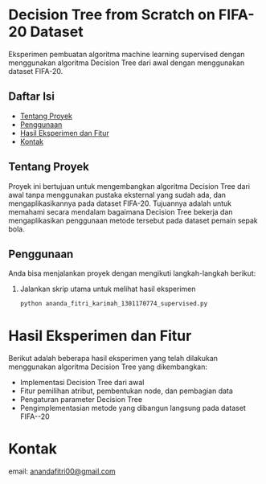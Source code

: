 # Decision Tree from Scratch on FIFA-20 Dataset
Eksperimen pembuatan algoritma machine learning supervised dengan menggunakan algoritma Decision Tree dari awal dengan menggunakan dataset FIFA-20.

## Daftar Isi
- [Tentang Proyek](#tentang-proyek)
- [Penggunaan](#penggunaan)
- [Hasil Eksperimen dan Fitur](#hasil-eksperimen)
- [Kontak](#kontak)

## Tentang Proyek
Proyek ini bertujuan untuk mengembangkan algoritma Decision Tree dari awal tanpa menggunakan pustaka eksternal yang sudah ada, dan mengaplikasikannya pada dataset FIFA-20. Tujuannya adalah untuk memahami secara mendalam bagaimana Decision Tree bekerja dan mengaplikasikan penggunaan metode tersebut pada dataset pemain sepak bola.

## Penggunaan
Anda bisa menjalankan proyek dengan mengikuti langkah-langkah berikut:

1. Jalankan skrip utama untuk melihat hasil eksperimen
    ```sh
    python ananda_fitri_karimah_1301170774_supervised.py
    ```
# Hasil Eksperimen dan Fitur
Berikut adalah beberapa hasil eksperimen yang telah dilakukan menggunakan algoritma Decision Tree yang dikembangkan:
- Implementasi Decision Tree dari awal
- Fitur pemilihan atribut, pembentukan node, dan pembagian data
- Pengaturan parameter Decision Tree
- Pengimplementasian metode yang dibangun langsung pada dataset FIFA--20

# Kontak
email: anandafitri00@gmail.com
